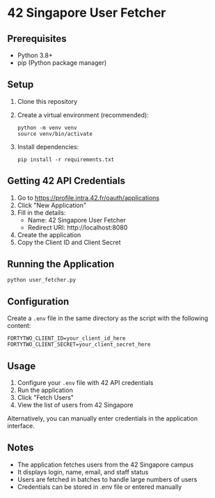 # 42 Singapore User Fetcher

## Prerequisites

- Python 3.8+
- pip (Python package manager)

## Setup

1. Clone this repository
2. Create a virtual environment (recommended):
   ```
   python -m venv venv
   source venv/bin/activate
   ```

3. Install dependencies:
   ```
   pip install -r requirements.txt
   ```

## Getting 42 API Credentials

1. Go to https://profile.intra.42.fr/oauth/applications
2. Click "New Application"
3. Fill in the details:
   - Name: 42 Singapore User Fetcher
   - Redirect URI: http://localhost:8080
4. Create the application
5. Copy the Client ID and Client Secret

## Running the Application

```
python user_fetcher.py
```

## Configuration

Create a `.env` file in the same directory as the script with the following content:

```
FORTYTWO_CLIENT_ID=your_client_id_here
FORTYTWO_CLIENT_SECRET=your_client_secret_here
```

## Usage

1. Configure your `.env` file with 42 API credentials
2. Run the application
3. Click "Fetch Users"
4. View the list of users from 42 Singapore

Alternatively, you can manually enter credentials in the application interface.

## Notes

- The application fetches users from the 42 Singapore campus
- It displays login, name, email, and staff status
- Users are fetched in batches to handle large numbers of users
- Credentials can be stored in .env file or entered manually
